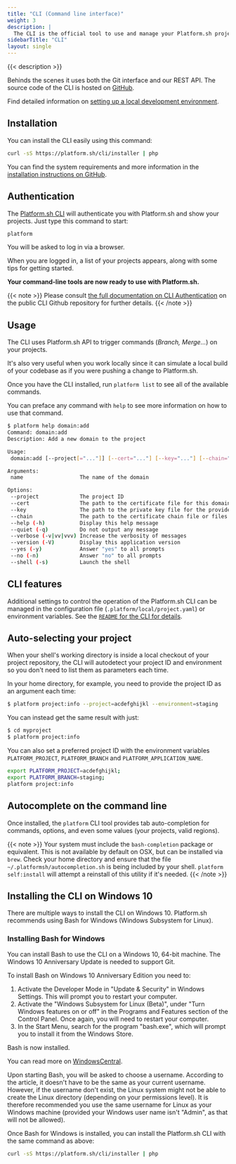 ```yaml
---
title: "CLI (Command line interface)"
weight: 3
description: |
  The CLI is the official tool to use and manage your Platform.sh projects directly from your terminal. Anything you can do within the management console can be done with the CLI.
sidebarTitle: "CLI"
layout: single
---
```


{{< description >}}

Behinds the scenes it uses both the Git interface and our REST API. The source code of the CLI is hosted on [GitHub](https://github.com/platformsh/platformsh-cli).

Find detailed information on [setting up a local development environment](/gettingstarted/developing/local-development/_index.md).

## Installation

You can install the CLI easily using this command:

```bash
curl -sS https://platform.sh/cli/installer | php
```

You can find the system requirements and more information in the [installation instructions on GitHub](https://github.com/platformsh/platformsh-cli/blob/master/README.md#installation).

## Authentication

The [Platform.sh CLI](https://github.com/platformsh/platformsh-cli) will authenticate you with Platform.sh and show your projects. Just type this command to start:

```bash
platform
```

You will be asked to log in via a browser.

When you are logged in, a list of your projects appears, along with some tips for getting started.

**Your command-line tools are now ready to use with Platform.sh.**

{{< note >}}
Please consult [the full documentation on CLI Authentication](https://github.com/platformsh/platformsh-cli#authentication) on the public CLI Github repository for further details.
{{< /note >}}

## Usage

The CLI uses Platform.sh API to trigger commands (*Branch, Merge...*) on your projects.

It's also very useful when you work locally since it can simulate a local build of your codebase as if you were pushing a change to Platform.sh.

Once you have the CLI installed, run `platform list` to see all of the available commands.

You can preface any command with `help` to see more information on how to use that command.

```bash
$ platform help domain:add
Command: domain:add
Description: Add a new domain to the project

Usage:
 domain:add [--project[="..."]] [--cert="..."] [--key="..."] [--chain="..."] [name]

Arguments:
 name                  The name of the domain

Options:
 --project             The project ID
 --cert                The path to the certificate file for this domain.
 --key                 The path to the private key file for the provided certificate.
 --chain               The path to the certificate chain file or files for the provided certificate. (multiple values allowed)
 --help (-h)           Display this help message
 --quiet (-q)          Do not output any message
 --verbose (-v|vv|vvv) Increase the verbosity of messages
 --version (-V)        Display this application version
 --yes (-y)            Answer "yes" to all prompts
 --no (-n)             Answer "no" to all prompts
 --shell (-s)          Launch the shell
```

## CLI features

Additional settings to control the operation of the Platform.sh CLI can be managed in the configuration file (`.platform/local/project.yaml`) or environment variables. See the [`README` for the CLI for details](https://github.com/platformsh/platformsh-cli/blob/master/README.md#usage).

## Auto-selecting your project

When your shell's working directory is inside a local checkout of your project repository, the CLI will autodetect your project ID and environment so you don't need to list them as parameters each time.

In your home directory, for example, you need to provide the project ID as an argument each time:

```bash
$ platform project:info --project=acdefghijkl --environment=staging
```

You can instead get the same result with just:

```bash
$ cd myproject
$ platform project:info
```

You can also set a preferred project ID with the environment variables `PLATFORM_PROJECT`, `PLATFORM_BRANCH` and `PLATFORM_APPLICATION_NAME`.

```bash
export PLATFORM_PROJECT=acdefghijkl;
export PLATFORM_BRANCH=staging;
platform project:info
```

## Autocomplete on the command line

Once installed, the `platform` CLI tool provides tab auto-completion for commands, options, and even some values (your projects, valid regions).

{{< note >}}
Your system must include the `bash-completion` package or equivalent. This is not available by default on OSX, but can be installed via `brew`. Check your home directory and ensure that the file `~/.platformsh/autocompletion.sh` is being included by your shell. `platform self:install` will attempt a reinstall of this utility if it's needed.
{{< /note >}}

## Installing the CLI on Windows 10

There are multiple ways to install the CLI on Windows 10. Platform.sh recommends using Bash for Windows (Windows Subsystem for Linux).

### Installing Bash for Windows

You can install Bash to use the CLI on a Windows 10, 64-bit machine. The Windows 10 Anniversary Update is needed to support Git.

To install Bash on Windows 10 Anniversary Edition you need to:

1. Activate the Developer Mode in "Update & Security" in Windows Settings. This will prompt you to restart your computer.
2. Activate the "Windows Subsystem for Linux (Beta)", under "Turn Windows features on or off" in the Programs and Features section of the Control Panel. Once again, you will need to restart your computer.
3. In the Start Menu, search for the program "bash.exe", which will prompt you to install it from the Windows Store.

Bash is now installed.

You can read more on [WindowsCentral](https://www.windowscentral.com/how-install-bash-shell-command-line-windows-10).

Upon starting Bash, you will be asked to choose a username. According to the article, it doesn't have to be the same as your current username. However, if the username don't exist, the Linux system might not be able to create the Linux directory (depending on your permissions level). It is therefore recommended you use the same username for Linux as your Windows machine (provided your Windows user name isn't "Admin", as that will not be allowed).

Once Bash for Windows is installed, you can install the Platform.sh CLI with the same command as above:

```bash
curl -sS https://platform.sh/cli/installer | php
```
